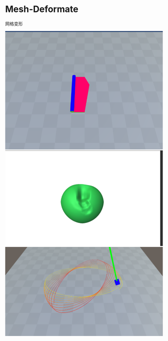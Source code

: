 # Mesh-Deformate
网格变形


![image](https://github.com/liu-resouce/Mesh-Deformate/blob/master/1602663673(1).png)
![image](https://github.com/liu-resouce/Mesh-Deformate/blob/master/1602663917(1).png)
![image](https://github.com/liu-resouce/Mesh-Deformate/blob/master/1602663873(1).png)


